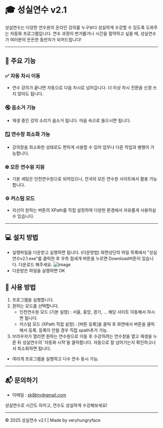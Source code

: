 # 🎓 성실연수 v2.1

성실연수는 다양한 연수원의 온라인 강의를 누구보다 성실하게 수강할 수 있도록 도와주는 자동화 프로그램입니다. 연수 과정이 번거롭거나 시간을 절약하고 싶을 때, 성실연수가 여러분의 든든한 동반자가 되어드립니다!

---

## 🚀 주요 기능

### ✅ 자동 차시 이동
- 연수 강의가 끝나면 자동으로 다음 차시로 넘어갑니다. 더 이상 차시 전환을 신경 쓰지 않아도 됩니다.

### 🔇 음소거 기능
- 재생 중인 강의 소리가 음소거 됩니다. 마음 속으로 들으시면 됩니다.

### 🪟 연수창 최소화 가능
- 강의창을 최소화한 상태로도 편하게 사용할 수 있어 업무나 다른 작업과 병행이 가능합니다.

### 🌐 모든 연수원 지원
- 기본 세팅은 인천연수원으로 되어있으나, 전국의 모든 연수원 사이트에서 활용 가능합니다.

### ⚙️ 커스텀 모드
- 자신이 원하는 버튼의 XPath를 직접 설정하여 다양한 환경에서 자유롭게 사용하실 수 있습니다.
  
---

## 💻 설치 방법
- 실행파일을 다운받고 실행하면 됩니다.
(다운방법) 화면상단의 파일 목록에서 "성실연수v2.1.exe"를 클릭한 후 우측 점세개 버튼을 누르면 Download버튼이 있습니다. 다운로드 해주세요.
![image](https://github.com/user-attachments/assets/2dc4bae5-8a70-4d2b-b7f3-5780e98377fe)
- 다운받은 파일을 실행하면 OK

## 🎯 사용 방법

1. 프로그램을 실행합니다.
2. 원하는 모드를 선택합니다.
   - 인천연수원 모드 (기본 설정) : 서울, 중앙, 경기, ... 해당 사이트 이동해서 하시면 됩니다.
   - 커스텀 모드 (XPath 직접 설정) : [버튼 등록]을 클릭 후 화면에서 버튼을 클릭해서 등록. 등록이 안될 경우 직접 xpath추가 가능.
3. 브라우저가 열리면 원하는 연수원으로 이동 후 수강하려는 연수창을 열고
   재생을 누른 뒤 성실연수의 '자동화 시작'을 클릭합니다. 자동으로 잘 넘어가는지 확인하고나서 최소화하면 됩니다.

* 여러개 프로그램을 실행하고 다수 연수 동시 가능.

---

## 📬 문의하기

- 이메일 : [sk8bty@gmail.com](mailto:sk8bty@gmail.com)

성실연수로 시간도 아끼고, 연수도 성실하게 수강해보세요!

---

© 2025 성실연수 v2.1 | Made by veryhungryface


